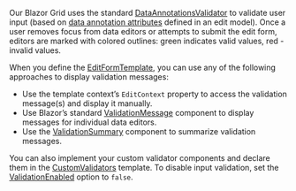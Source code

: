 Our Blazor Grid uses the standard [DataAnnotationsValidator](https://docs.microsoft.com/en-us/aspnet/core/blazor/forms-validation#data-annotations-validator-component-and-custom-validation-1) to validate user input (based on [data annotation attributes](https://docs.microsoft.com/en-us/aspnet/core/mvc/models/validation) defined in an edit model). Once a user removes focus from data editors or attempts to submit the edit form, editors are marked with colored outlines: green indicates valid values, red - invalid values.

When you define the [EditFormTemplate](https://docs.devexpress.com/Blazor/DevExpress.Blazor.DxGrid.EditFormTemplate), you can use any of the following approaches to display validation messages:

* Use the template context’s `EditContext` property to access the validation message(s) and display it manually.
* Use Blazor’s standard [ValidationMessage](https://docs.microsoft.com/en-us/dotnet/api/microsoft.aspnetcore.components.forms.validationmessage-1) component to display messages for individual data editors.
* Use the [ValidationSummary](https://docs.microsoft.com/en-us/dotnet/api/microsoft.aspnetcore.components.forms.validationsummary) component to summarize validation messages.

You can also implement your custom validator components and declare them in the [CustomValidators](https://docs.devexpress.com/Blazor/DevExpress.Blazor.DxGrid.CustomValidators) template. To disable input validation, set the [ValidationEnabled](https://docs.devexpress.com/Blazor/DevExpress.Blazor.DxGrid.ValidationEnabled) option to `false`.
